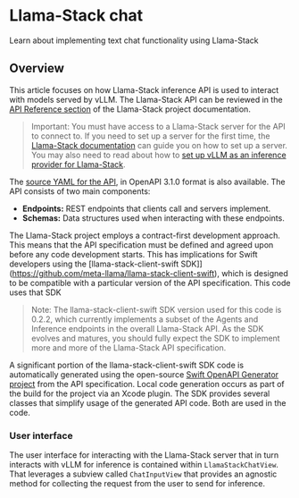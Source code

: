 # Llama-Stack chat

Learn about implementing text chat functionality using Llama-Stack

## Overview

This article focuses on how Llama-Stack inference API  is used to interact with models served by vLLM. The Llama-Stack API can be reviewed in the [API Reference section](https://llama-stack.readthedocs.io/en/latest/references/api_reference/index.html) of the Llama-Stack project documentation. 

>Important: You must have access to a Llama-Stack server for the API to connect to. If you need to set up a server for the first time, the [Llama-Stack documentation](https://llama-stack.readthedocs.io/en/latest/getting_started/detailed_tutorial.html#step-1-installation-and-setup) can guide you on how to set up a server. You may also need to read about how to [set up vLLM as an inference provider for Llama-Stack](https://blog.vllm.ai/2025/01/27/intro-to-llama-stack-with-vllm.html).

The [source YAML for the API](https://github.com/meta-llama/llama-stack/blob/main/docs/_static/llama-stack-spec.yaml), in OpenAPI 3.1.0 format is also available. The API consists of two main components:
- **Endpoints:** REST endpoints that clients call and servers implement.
- **Schemas:** Data structures used when interacting with these endpoints.

The Llama-Stack project employs a contract-first development approach. This means that the API specification must be defined and agreed upon before any code development starts. This has implications for Swift developers using the [llama-stack-client-swift SDK]](https://github.com/meta-llama/llama-stack-client-swift), which is designed to be compatible with a particular version of the API specification. This code uses that SDK

>Note: The llama-stack-client-swift SDK version used for this code is 0.2.2, which currently implements a subset of the Agents and Inference endpoints in the overall Llama-Stack API. As the SDK evolves and matures, you should fully expect the SDK to implement more and more of the Llama-Stack API specification.

A significant portion of the llama-stack-client-swift SDK code is automatically generated using the open-source [Swift OpenAPI Generator project](https://github.com/apple/swift-openapi-generator) from the API specification. Local code generation occurs as part of the build for the project via an Xcode plugin. The SDK provides several classes that simplify usage of the generated API code. Both are used in the code.

### User interface

The user interface for interacting with the Llama-Stack server that in turn interacts with vLLM for inference is contained within ``LlamaStackChatView``. That leverages a subview called ``ChatInputView`` that provides an agnostic method for collecting the request from the user to send for inference.




